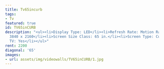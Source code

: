 ```yaml
---
title: Tv65incurb
tags:
- Tv
featured: true
id: TV65inCURB
description: "<ul><li>Display Type: LED</li><li>Refresh Rate: Motion Rate 120</li><li>Resolution:
  3840 x 2160</li><li>Screen Size Class: 65 in.</li><li>Screen Type: Curved</li><li>Smart
  TV: Yes</li></ul>"
rent: 2200
diagonal: '65'
images:
- url: assets/img/videowalls/TV65inCURB/1.jpg
---
```


